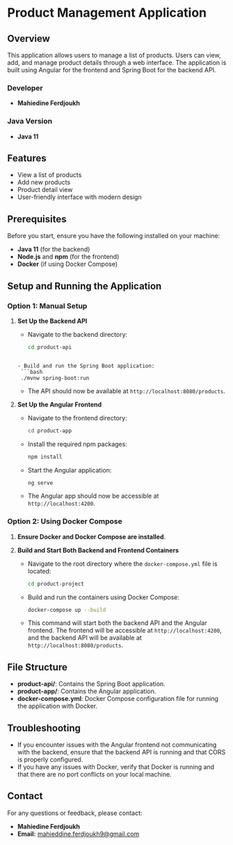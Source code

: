 # Product Management Application

## Overview

This application allows users to manage a list of products. Users can view, add, and manage product details through a web interface. The application is built using Angular for the frontend and Spring Boot for the backend API.

### Developer
- **Mahiedine Ferdjoukh**

### Java Version
- **Java 11**

## Features
- View a list of products
- Add new products
- Product detail view
- User-friendly interface with modern design

## Prerequisites

Before you start, ensure you have the following installed on your machine:

- **Java 11** (for the backend)
- **Node.js** and **npm** (for the frontend)
- **Docker** (if using Docker Compose)

## Setup and Running the Application

### Option 1: Manual Setup

1. **Set Up the Backend API**

   - Navigate to the backend directory:
     ```bash
     cd product-api
    ```

   - Build and run the Spring Boot application:
     ```bash
     ./mvnw spring-boot:run
     ```

   - The API should now be available at `http://localhost:8080/products`.

2. **Set Up the Angular Frontend**

   - Navigate to the frontend directory:
     ```bash
     cd product-app
     ```

   - Install the required npm packages:
     ```bash
     npm install
     ```

   - Start the Angular application:
     ```bash
     ng serve
     ```

   - The Angular app should now be accessible at `http://localhost:4200`.

### Option 2: Using Docker Compose

1. **Ensure Docker and Docker Compose are installed**.

2. **Build and Start Both Backend and Frontend Containers**

   - Navigate to the root directory where the `docker-compose.yml` file is located:
     ```bash
     cd product-project
     ```

   - Build and run the containers using Docker Compose:
     ```bash
     docker-compose up --build
     ```

   - This command will start both the backend API and the Angular frontend. The frontend will be accessible at `http://localhost:4200`, and the backend API will be available at `http://localhost:8080/products`.

## File Structure

- **product-api/**: Contains the Spring Boot application.
- **product-app/**: Contains the Angular application.
- **docker-compose.yml**: Docker Compose configuration file for running the application with Docker.

## Troubleshooting

- If you encounter issues with the Angular frontend not communicating with the backend, ensure that the backend API is running and that CORS is properly configured.
- If you have any issues with Docker, verify that Docker is running and that there are no port conflicts on your local machine.

## Contact

For any questions or feedback, please contact:

- **Mahiedine Ferdjoukh**
- **Email:** mahieddine.ferdjoukh9@gmail.com


